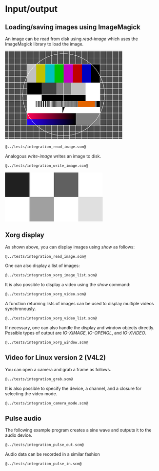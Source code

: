 # Input/output
## Loading/saving images using ImageMagick

An image can be read from disk using *read-image* which uses the ImageMagick library to load the image.

![](fubk.png "Test input image")

```Scheme
@../tests/integration_read_image.scm@
```

Analogous *write-image* writes an image to disk.

```Scheme
@../tests/integration_write_image.scm@
```

![](scaled-pattern.png "Output image")

## Xorg display

As shown above, you can display images using *show* as follows:

```Scheme
@../tests/integration_read_image.scm@
```

One can also display a list of images:

```Scheme
@../tests/integration_xorg_image_list.scm@
```

It is also possible to display a video using the *show* command:

```Scheme
@../tests/integration_xorg_video.scm@
```

A function returning lists of images can be used to display multiple videos synchronously.

```Scheme
@../tests/integration_xorg_video_list.scm@
```

If necessary, one can also handle the display and window objects directly.
Possible types of output are *IO-XIMAGE*, *IO-OPENGL*, and *IO-XVIDEO*.

```Scheme
@../tests/integration_xorg_window.scm@
```

## Video for Linux version 2 (V4L2)

You can open a camera and grab a frame as follows.

```Scheme
@../tests/integration_grab.scm@
```

It is also possible to specify the device, a channel, and a closure for selecting the video mode.

```Scheme
@../tests/integration_camera_mode.scm@
```

## Pulse audio

The following example program creates a sine wave and outputs it to the audio device.

```Scheme
@../tests/integration_pulse_out.scm@
```

Audio data can be recorded in a similar fashion

```Scheme
@../tests/integration_pulse_in.scm@
```
